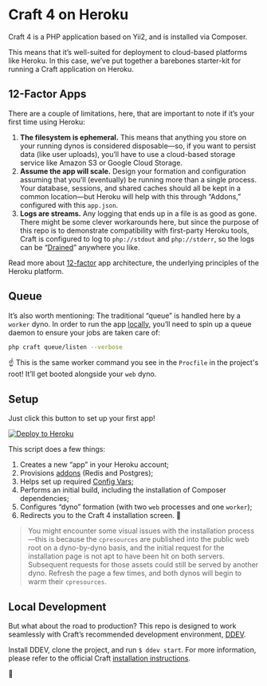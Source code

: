 # Craft 4 on Heroku

Craft 4 is a PHP application based on Yii2, and is installed via Composer.

This means that it’s well-suited for deployment to cloud-based platforms like Heroku. In this case, we’ve put together a barebones starter-kit for running a Craft application on Heroku.

## 12-Factor Apps

There are a couple of limitations, here, that are important to note if it’s your first time using Heroku:

1. **The filesystem is ephemeral.** This means that anything you store on your running dynos is considered disposable—so, if you want to persist data (like user uploads), you’ll have to use a cloud-based storage service like Amazon S3 or Google Cloud Storage.
2. **Assume the app will scale.** Design your formation and configuration assuming that you’ll (eventually) be running more than a single process. Your database, sessions, and shared caches should all be kept in a common location—but Heroku will help with this through “Addons,” configured with this `app.json`.
3. **Logs are streams.** Any logging that ends up in a file is as good as gone. There might be some clever workarounds here, but since the purpose of this repo is to demonstrate compatibility with first-party Heroku tools, Craft is configured to log to `php://stdout` and `php://stderr`, so the logs can be “[Drained](https://devcenter.heroku.com/articles/log-drains)” anywhere you like.

Read more about [12-factor](https://12factor.net) app architecture, the underlying principles of the Heroku platform.

## Queue

It’s also worth mentioning: The traditional “queue” is handled here by a `worker` dyno. In order to run the app [locally](#local-development), you’ll need to spin up a queue daemon to ensure your jobs are taken care of:

```bash
php craft queue/listen --verbose
```

:point_up: This is the same worker command you see in the `Procfile` in the project's root! It’ll get booted alongside your `web` dyno.

## Setup

Just click this button to set up your first app!

[![Deploy to Heroku](https://www.herokucdn.com/deploy/button.svg)](https://heroku.com/deploy?template=https://github.com/oof-bar/craft-heroku)

This script does a few things:

1. Creates a new “app” in your Heroku account;
2. Provisions [addons](https://devcenter.heroku.com/categories/add-ons) (Redis and Postgres);
3. Helps set up required [Config Vars](https://devcenter.heroku.com/articles/config-vars);
4. Performs an initial build, including the installation of Composer dependencies;
5. Configures “dyno” formation (with two `web` processes and one `worker`);
6. Redirects you to the Craft 4 installation screen. :confetti_ball:

> You might encounter some visual issues with the installation process—this is because the `cpresources` are published into the public web root on a dyno-by-dyno basis, and the initial request for the installation page is not apt to have been hit on both servers.
> Subsequent requests for those assets could still be served by another dyno. Refresh the page a few times, and both dynos will begin to warm their `cpresources`.

## Local Development

But what about the road to production? This repo is designed to work seamlessly with Craft’s recommended development environment, [DDEV](https://ddev.readthedocs.io/en/stable/).

Install DDEV, clone the project, and run `$ ddev start`. For more information, please refer to the official Craft [installation instructions](https://craftcms.com/docs/4.x/installation.html).

:deciduous_tree:

